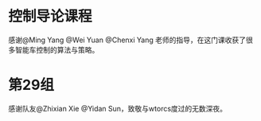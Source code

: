 # 控制导论课程

感谢@Ming Yang @Wei Yuan @Chenxi Yang 老师的指导，在这门课收获了很多智能车控制的算法与策略。

# 第29组

感谢队友@Zhixian Xie @Yidan Sun，致敬与wtorcs度过的无数深夜。
